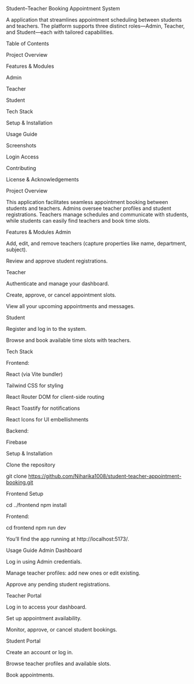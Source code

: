 Student–Teacher Booking Appointment System

A application that streamlines appointment scheduling between students and teachers. The platform supports three distinct roles—Admin, Teacher, and Student—each with tailored capabilities.

Table of Contents

Project Overview

Features & Modules

Admin

Teacher

Student

Tech Stack

Setup & Installation

Usage Guide

Screenshots

Login Access

Contributing

License & Acknowledgements

Project Overview

This application facilitates seamless appointment booking between students and teachers. Admins oversee teacher profiles and student registrations. Teachers manage schedules and communicate with students, while students can easily find teachers and book time slots.

Features & Modules
Admin

Add, edit, and remove teachers (capture properties like name, department, subject).

Review and approve student registrations.

Teacher

Authenticate and manage your dashboard.

Create, approve, or cancel appointment slots.


View all your upcoming appointments and messages.

Student

Register and log in to the system.

Browse and book available time slots with teachers.


Tech Stack

Frontend:

React (via Vite bundler)

Tailwind CSS for styling

React Router DOM for client-side routing

React Toastify for notifications

React Icons for UI embellishments

Backend:

Firebase



Setup & Installation

Clone the repository

git clone https://github.com/Niharika1008/student-teacher-appointment-booking.git


Frontend Setup

cd ../frontend
npm install


Frontend:

cd frontend
npm run dev


You’ll find the app running at http://localhost:5173/.

Usage Guide
Admin Dashboard

Log in using Admin credentials.

Manage teacher profiles: add new ones or edit existing.

Approve any pending student registrations.

Teacher Portal

Log in to access your dashboard.

Set up appointment availability.

Monitor, approve, or cancel student bookings.

Student Portal

Create an account or log in.

Browse teacher profiles and available slots.

Book appointments.

